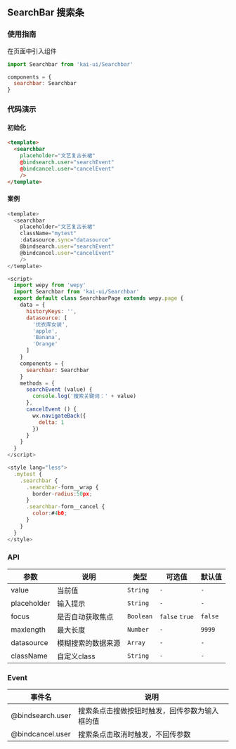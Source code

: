 ## SearchBar 搜索条

### 使用指南
在页面中引入组件
```javascript
import Searchbar from 'kai-ui/Searchbar'

components = {
  searchbar: Searchbar
}
```

### 代码演示

#### 初始化

```html
<template>
  <searchbar
    placeholder="文艺复古长裙"
    @bindsearch.user="searchEvent"
    @bindcancel.user="cancelEvent"
    />
</template>
```

#### 案例
```javascript
<template>
  <searchbar
    placeholder="文艺复古长裙"
    className="mytest"
    :datasource.sync="datasource"
    @bindsearch.user="searchEvent"
    @bindcancel.user="cancelEvent"
    />
</template>

<script>
  import wepy from 'wepy'
  import Searchbar from 'kai-ui/Searchbar'
  export default class SearchbarPage extends wepy.page {
    data = {
      historyKeys: '',
      datasource: [
        '优衣库女装',
        'apple',
        'Banana',
        'Orange'
      ]
    }
    components = {
      searchbar: Searchbar
    }
    methods = {
      searchEvent (value) {
        console.log('搜索关键词：' + value)
      },
      cancelEvent () {
        wx.navigateBack({
          delta: 1
        })
      }
    }
  }
</script>

<style lang="less">
  .mytest {
    .searchbar {
      .searchbar-form__wrap {
        border-radius:50px;
      }
      .searchbar-form__cancel {
        color:#4b0;
      }
    }
  }
</style>
```

### API

| 参数 | 说明 | 类型 | 可选值 | 默认值 |
|---------------------|----------------------------|-----------|-----------|-------------|
| value | 当前值 | `String` |`-` | `-` |
| placeholder | 输入提示 | `String` |`-` | `-` |
| focus | 是否自动获取焦点 | `Boolean` |`false` `true` | `false` |
| maxlength | 最大长度 | `Number` |`-` | `9999` |
| datasource | 模糊搜索的数据来源 | `Array` |`-` | `-` |
| className | 自定义class | `String` |`-` | `-` |

### Event

| 事件名 | 说明 |
|---------------------|----------------------------|
| @bindsearch.user | 搜索条点击搜做按钮时触发，回传参数为输入框的值 |
| @bindcancel.user | 搜索条点击取消时触发，不回传参数 |